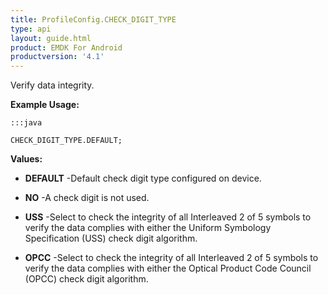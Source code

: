 ```yaml
---
title: ProfileConfig.CHECK_DIGIT_TYPE
type: api
layout: guide.html
product: EMDK For Android
productversion: '4.1'
---
```



Verify data integrity.
 
 

**Example Usage:**
	
	:::java
	
	CHECK_DIGIT_TYPE.DEFAULT;
	


**Values:**

* **DEFAULT** -Default check digit type configured on device.

* **NO** -A check digit is not used.

* **USS** -Select to check the integrity of all Interleaved 2 of 5 symbols to verify the data complies with either the Uniform Symbology Specification (USS) check digit algorithm.

* **OPCC** -Select to check the integrity of all Interleaved 2 of 5 symbols to verify the data complies with either the Optical Product Code Council (OPCC) check digit algorithm.









